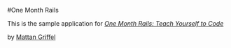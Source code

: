#One Month Rails

This is the sample application for
[*One Month Rails: Teach Yourself to Code*](http://onemonethrails.com)

by [Mattan Griffel](http://mattangriffel.com)